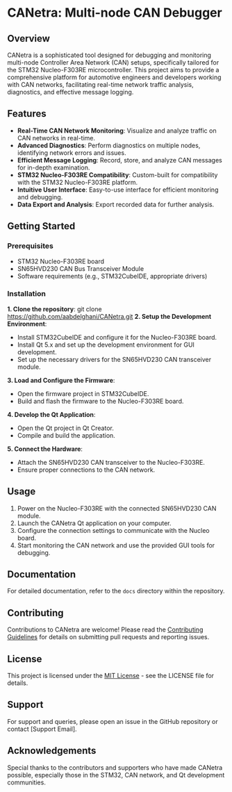 # CANetra: Multi-node CAN Debugger

## Overview
CANetra is a sophisticated tool designed for debugging and monitoring multi-node Controller Area Network (CAN) setups, specifically tailored for the STM32 Nucleo-F303RE microcontroller. This project aims to provide a comprehensive platform for automotive engineers and developers working with CAN networks, facilitating real-time network traffic analysis, diagnostics, and effective message logging.

## Features
- **Real-Time CAN Network Monitoring**: Visualize and analyze traffic on CAN networks in real-time.
- **Advanced Diagnostics**: Perform diagnostics on multiple nodes, identifying network errors and issues.
- **Efficient Message Logging**: Record, store, and analyze CAN messages for in-depth examination.
- **STM32 Nucleo-F303RE Compatibility**: Custom-built for compatibility with the STM32 Nucleo-F303RE platform.
- **Intuitive User Interface**: Easy-to-use interface for efficient monitoring and debugging.
- **Data Export and Analysis**: Export recorded data for further analysis.

## Getting Started

### Prerequisites
- STM32 Nucleo-F303RE board
- SN65HVD230 CAN Bus Transceiver Module
- Software requirements (e.g., STM32CubeIDE, appropriate drivers)

### Installation
**1. Clone the repository**:
git clone https://github.com/aabdelghani/CANetra.git
**2. Setup the Development Environment**:
- Install STM32CubeIDE and configure it for the Nucleo-F303RE board.
- Install Qt 5.x and set up the development environment for GUI development.
- Set up the necessary drivers for the SN65HVD230 CAN transceiver module.

**3. Load and Configure the Firmware**:
- Open the firmware project in STM32CubeIDE.
- Build and flash the firmware to the Nucleo-F303RE board.

**4. Develop the Qt Application**:
- Open the Qt project in Qt Creator.
- Compile and build the application.

**5. Connect the Hardware**:
- Attach the SN65HVD230 CAN transceiver to the Nucleo-F303RE.
- Ensure proper connections to the CAN network.

## Usage
1. Power on the Nucleo-F303RE with the connected SN65HVD230 CAN module.
2. Launch the CANetra Qt application on your computer.
3. Configure the connection settings to communicate with the Nucleo board.
4. Start monitoring the CAN network and use the provided GUI tools for debugging.

## Documentation
For detailed documentation, refer to the `docs` directory within the repository.

## Contributing
Contributions to CANetra are welcome! Please read the [Contributing Guidelines](CONTRIBUTING.md) for details on submitting pull requests and reporting issues.

## License
This project is licensed under the [MIT License](LICENSE) - see the LICENSE file for details.

## Support
For support and queries, please open an issue in the GitHub repository or contact [Support Email].

## Acknowledgements
Special thanks to the contributors and supporters who have made CANetra possible, especially those in the STM32, CAN network, and Qt development communities.
